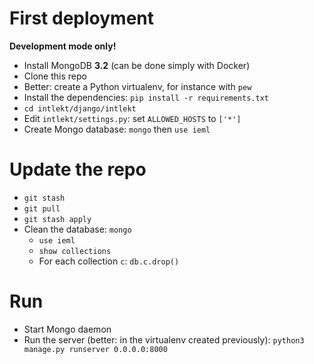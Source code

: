 # First deployment

**Development mode only!**

* Install MongoDB **3.2** (can be done simply with Docker)
* Clone this repo
* Better: create a Python virtualenv, for instance with `pew`
* Install the dependencies: `pip install -r requirements.txt`
* `cd intlekt/django/intlekt`
* Edit `intlekt/settings.py`: set `ALLOWED_HOSTS` to `['*']`
* Create Mongo database: `mongo` then `use ieml`

# Update the repo

* `git stash`
* `git pull`
* `git stash apply`
* Clean the database: `mongo`
    * `use ieml`
    * `show collections`
    * For each collection `c`: `db.c.drop()`

# Run

* Start Mongo daemon
* Run the server (better: in the virtualenv created previously): `python3 manage.py runserver 0.0.0.0:8000`
